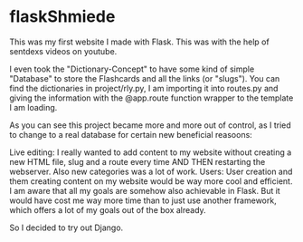 # flaskShmiede
This was my first website I made with Flask. This was with the help of sentdexs videos on youtube.

I even took the "Dictionary-Concept" to have some kind of simple "Database" to store the Flashcards and all the links (or "slugs"). You can find the dictionaries in project/rly.py, I am importing it into routes.py and giving the information with the @app.route function wrapper to the template I am loading.

As you can see this project became more and more out of control, as I tried to change to a real database for certain new beneficial reasoons:

Live editing: I really wanted to add content to my website without creating a new HTML file, slug and a route every time AND THEN restarting the webserver. Also new categories was a lot of work.
Users: User creation and them creating content on my website would be way more cool and efficient.
I am aware that all my goals are somehow also achievable in Flask. But it would have cost me way more time than to just use another framework, which offers a lot of my goals out of the box already.

So I decided to try out Django.
